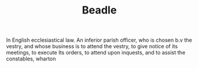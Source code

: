 ---
title: Beadle
letter: B
permalink: "/definitions/bld-beadle.html"
body: In English ecclesiastical law. An inferior parish officer, who is chosen b.v
  the vestry, and whose business is to attend the vestry, to give notice of its meetings,
  to execute Its orders, to attend upon inquests, and to assist the constables, wharton
published_at: '2018-07-07'
source: Black's Law Dictionary 2nd Ed (1910)
layout: post
---